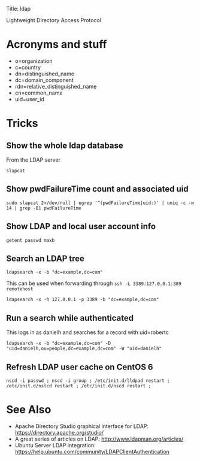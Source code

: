 Title: ldap

Lightweight Directory Access Protocol

# Acronyms and stuff

- o=organization
- c=country
- dn=distinguished_name
- dc=domain_component
- rdn=relative_distinguished_name
- cn=common_name
- uid=user_id

# Tricks

## Show the whole ldap database

From the LDAP server

```
slapcat
```

## Show pwdFailureTime count and associated uid

```
sudo slapcat 2>/dev/null | egrep '^(pwdFailureTime|uid:)' | uniq -c -w 14 | grep -B1 pwdFailureTime
```

## Show LDAP and local user account info

```
getent passwd maxb
```

## Search an LDAP tree

```
ldapsearch -x -b "dc=example,dc=com"
```

This can be used when forwarding through `ssh -L 3389:127.0.0.1:389 remotehost`

```
ldapsearch -x -h 127.0.0.1 -p 3389 -b "dc=example,dc=com"
```

## Run a search while authenticated

This logs in as danielh and searches for a record with uid=robertc

```
ldapsearch -x -b "dc=example,dc=com" -D "uid=danielh,ou=people,dc=example,dc=com" -W "uid=danielh"
```

## Refresh LDAP user cache on CentOS 6

```
nscd -i passwd ; nscd -i group ; /etc/init.d/lldpad restart ; /etc/init.d/nslcd restart ; /etc/init.d/nscd restart ;
```

# See Also

- Apache Directory Studio graphical interface for LDAP: <https://directory.apache.org/studio/>
- A great series of articles on LDAP:  <http://www.ldapman.org/articles/>
- Ubuntu Server LDAP integration:  <https://help.ubuntu.com/community/LDAPClientAuthentication>
